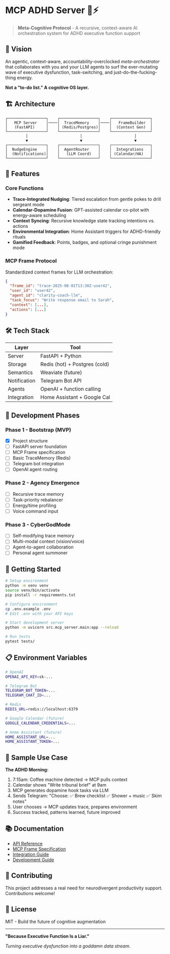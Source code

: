 # MCP ADHD Server 🧠⚡

> **Meta-Cognitive Protocol** - A recursive, context-aware AI orchestration system for ADHD executive function support

## 🎯 Vision

An agentic, context-aware, accountability-overclocked _meta-orchestrator_ that collaborates with you and your LLM agents to surf the ever-mutating wave of executive dysfunction, task-switching, and just-do-the-fucking-thing energy.

**Not a "to-do list." A cognitive OS layer.**

## 🏗️ Architecture

```
┌─────────────────┐    ┌─────────────────┐    ┌─────────────────┐
│   MCP Server    │────│  TraceMemory    │────│   FrameBuilder  │
│   (FastAPI)     │    │ (Redis/Postgres)│    │  (Context Gen)  │
└─────────────────┘    └─────────────────┘    └─────────────────┘
         │                       │                       │
         ▼                       ▼                       ▼
┌─────────────────┐    ┌─────────────────┐    ┌─────────────────┐
│  NudgeEngine    │    │  AgentRouter    │    │  Integrations   │
│  (Notifications)│    │   (LLM Coord)   │    │ (Calendar/HA)   │
└─────────────────┘    └─────────────────┘    └─────────────────┘
```

## 🚀 Features

### Core Functions
- **Trace-Integrated Nudging**: Tiered escalation from gentle pokes to drill sergeant mode
- **Calendar-Dopamine Fusion**: GPT-assisted calendar co-pilot with energy-aware scheduling
- **Context Syncing**: Recursive knowledge state tracking intentions vs. actions
- **Environmental Integration**: Home Assistant triggers for ADHD-friendly rituals
- **Gamified Feedback**: Points, badges, and optional cringe punishment mode

### MCP Frame Protocol
Standardized context frames for LLM orchestration:
```json
{
  "frame_id": "trace-2025-08-01T13:30Z-user42",
  "user_id": "user42",
  "agent_id": "clarity-coach-llm", 
  "task_focus": "Write response email to Sarah",
  "context": [...],
  "actions": [...]
}
```

## 🛠️ Tech Stack

| Layer         | Tool                         |
|--------------|------------------------------|
| Server       | FastAPI + Python             |
| Storage      | Redis (hot) + Postgres (cold)|
| Semantics    | Weaviate (future)            |
| Notification | Telegram Bot API             |
| Agents       | OpenAI + function calling    |
| Integration  | Home Assistant + Google Cal  |

## 🧪 Development Phases

### Phase 1 - Bootstrap (MVP)
- [x] Project structure
- [ ] FastAPI server foundation  
- [ ] MCP Frame specification
- [ ] Basic TraceMemory (Redis)
- [ ] Telegram bot integration
- [ ] OpenAI agent routing

### Phase 2 - Agency Emergence
- [ ] Recursive trace memory
- [ ] Task-priority rebalancer
- [ ] Energy/time profiling
- [ ] Voice command input

### Phase 3 - CyberGodMode
- [ ] Self-modifying trace memory
- [ ] Multi-modal context (vision/voice)
- [ ] Agent-to-agent collaboration
- [ ] Personal agent summoner

## 🚦 Getting Started

```bash
# Setup environment
python -m venv venv
source venv/bin/activate
pip install -r requirements.txt

# Configure environment
cp .env.example .env
# Edit .env with your API keys

# Start development server
python -m uvicorn src.mcp_server.main:app --reload

# Run tests
pytest tests/
```

## 📋 Environment Variables

```bash
# OpenAI
OPENAI_API_KEY=sk-...

# Telegram Bot
TELEGRAM_BOT_TOKEN=...
TELEGRAM_CHAT_ID=...

# Redis
REDIS_URL=redis://localhost:6379

# Google Calendar (future)
GOOGLE_CALENDAR_CREDENTIALS=...

# Home Assistant (future)  
HOME_ASSISTANT_URL=...
HOME_ASSISTANT_TOKEN=...
```

## 🎯 Sample Use Case

**The ADHD Morning:**
1. 7:15am: Coffee machine detected → MCP pulls context
2. Calendar shows "Write tribunal brief" at 9am 
3. MCP generates dopamine hook tasks via LLM
4. Sends Telegram: "Choose: ✅ Brew checklist ✅ Shower + music ✅ Skim notes"
5. User chooses → MCP updates trace, prepares environment
6. Success tracked, patterns learned, future improved

## 📚 Documentation

- [API Reference](docs/api.md)
- [MCP Frame Specification](docs/mcp-frame-spec.md)
- [Integration Guide](docs/integrations.md)
- [Development Guide](docs/development.md)

## 🤝 Contributing

This project addresses a real need for neurodivergent productivity support. Contributions welcome!

## 📄 License

MIT - Build the future of cognitive augmentation

---

**"Because Executive Function Is a Liar."**

*Turning executive dysfunction into a goddamn data stream.*